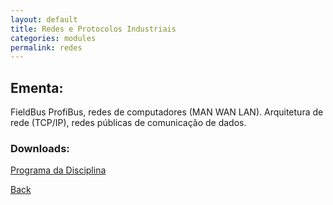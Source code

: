 ```yaml
---
layout: default
title: Redes e Protocolos Industriais
categories: modules
permalink: redes
---
```


##  Ementa:

FieldBus ProfiBus, redes de computadores (MAN WAN LAN). Arquitetura de rede (TCP/IP), redes públicas de comunicação de dados.

### Downloads:
[Programa da Disciplina](/redes/FENG-PUCRS.ProgramasDeDisciplinas.4463802.Vigente.2010-1a2017-2.pdf)

[Back]({{site.url}})
